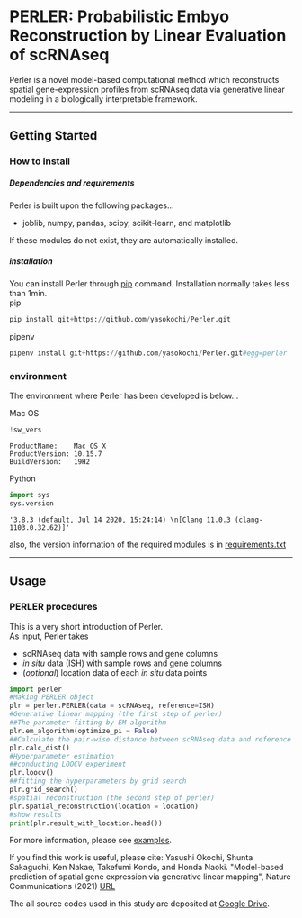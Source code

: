 # PERLER: Probabilistic Embyo Reconstruction by Linear Evaluation of scRNAseq

Perler is a novel model-based computational method which reconstructs spatial gene-expression profiles from scRNAseq data via generative linear modeling in a biologically interpretable framework.
***
## Getting Started
### How to install
##### Dependencies and requirements
Perler is built upon the following packages...
- joblib, numpy, pandas, scipy, scikit-learn, and matplotlib

If these modules do not exist, they are automatically installed.
##### installation
You can install Perler through [pip](https://pypi.org/project/pip/) command. Installation normally takes less than 1min. <br> 
pip
```python
pip install git+https://github.com/yasokochi/Perler.git
```
pipenv
```python
pipenv install git+https://github.com/yasokochi/Perler.git#egg=perler
```

### environment
The environment where Perler has been developed is below...

Mac OS
```python
!sw_vers
```

    ProductName:	Mac OS X
    ProductVersion:	10.15.7
    BuildVersion:	19H2


Python
```python
import sys
sys.version
```




    '3.8.3 (default, Jul 14 2020, 15:24:14) \n[Clang 11.0.3 (clang-1103.0.32.62)]'
also, the version information of the required modules is in [requirements.txt](requirements.txt)
***
## Usage
### PERLER procedures
This is a very short introduction of Perler.<br>
As input, Perler takes

- scRNAseq data with sample rows and gene columns
- *in situ* data (ISH) with sample rows and gene columns
- (*optional*) location data of each *in situ* data points


```python
import perler
#Making PERLER object
plr = perler.PERLER(data = scRNAseq, reference=ISH)
#Generative linear mapping (the first step of perler)
##The parameter fitting by EM algorithm
plr.em_algorithm(optimize_pi = False)
##Calculate the pair-wise distance between scRNAseq data and reference data
plr.calc_dist()
#Hyperparameter estimation
##conducting LOOCV experiment
plr.loocv()
##fitting the hyperparameters by grid search
plr.grid_search()
#spatial reconstruction (the second step of perler)
plr.spatial_reconstruction(location = location)
#show results
print(plr.result_with_location.head())
```
For more information, please see [examples](examples).

If you find this work is useful, please cite: Yasushi Okochi, Shunta Sakaguchi, Ken Nakae, Takefumi Kondo, and Honda Naoki. "Model-based prediction of spatial gene expression via generative linear mapping", Nature Communications (2021) [URL](https://www.nature.com/articles/s41467-021-24014-x)

The all source codes used in this study are deposited at [Google Drive](https://drive.google.com/file/d/1sCX4AcyoVl-8P2QPS0wz6xLobENsIao4/view?usp=sharing).